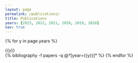 ```yaml
---
layout: page
permalink: /publications/
title: Publications
years: [2023, 2022, 2021, 2020, 2019, 2018]
nav: true
---
```


<div class="publications">

{% for y in page.years %}
  <div class="year">{{y}}</div>
  {% bibliography -f papers -q @*[year={{y}}]* %}
{% endfor %}

</div>